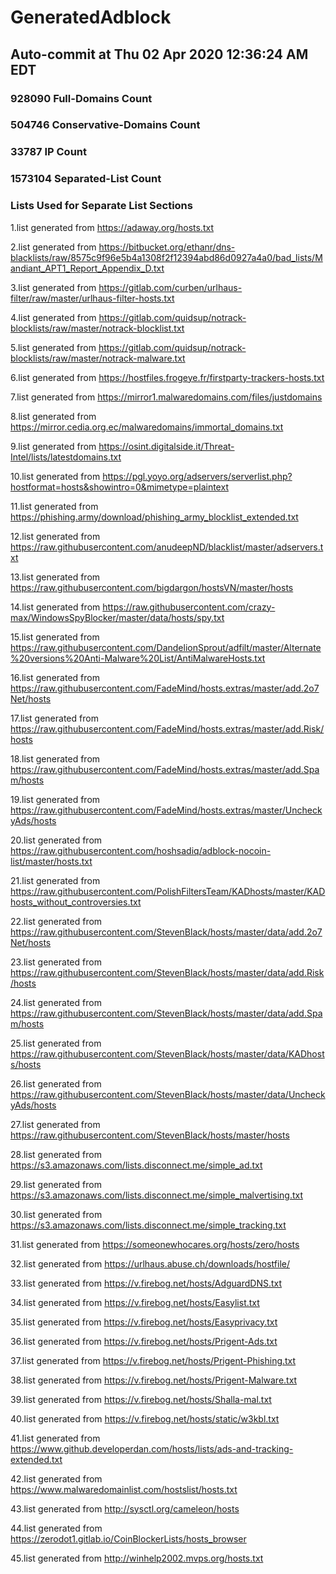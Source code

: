 # GeneratedAdblock
## Auto-commit at Thu 02 Apr 2020 12:36:24 AM EDT
### 928090 Full-Domains Count
### 504746 Conservative-Domains Count
### 33787 IP Count
### 1573104 Separated-List Count
### Lists Used for Separate List Sections
 
1.list generated from https://adaway.org/hosts.txt
 
2.list generated from https://bitbucket.org/ethanr/dns-blacklists/raw/8575c9f96e5b4a1308f2f12394abd86d0927a4a0/bad_lists/Mandiant_APT1_Report_Appendix_D.txt
 
3.list generated from https://gitlab.com/curben/urlhaus-filter/raw/master/urlhaus-filter-hosts.txt
 
4.list generated from https://gitlab.com/quidsup/notrack-blocklists/raw/master/notrack-blocklist.txt
 
5.list generated from https://gitlab.com/quidsup/notrack-blocklists/raw/master/notrack-malware.txt
 
6.list generated from https://hostfiles.frogeye.fr/firstparty-trackers-hosts.txt
 
7.list generated from https://mirror1.malwaredomains.com/files/justdomains
 
8.list generated from https://mirror.cedia.org.ec/malwaredomains/immortal_domains.txt
 
9.list generated from https://osint.digitalside.it/Threat-Intel/lists/latestdomains.txt
 
10.list generated from https://pgl.yoyo.org/adservers/serverlist.php?hostformat=hosts&showintro=0&mimetype=plaintext
 
11.list generated from https://phishing.army/download/phishing_army_blocklist_extended.txt
 
12.list generated from https://raw.githubusercontent.com/anudeepND/blacklist/master/adservers.txt
 
13.list generated from https://raw.githubusercontent.com/bigdargon/hostsVN/master/hosts
 
14.list generated from https://raw.githubusercontent.com/crazy-max/WindowsSpyBlocker/master/data/hosts/spy.txt
 
15.list generated from https://raw.githubusercontent.com/DandelionSprout/adfilt/master/Alternate%20versions%20Anti-Malware%20List/AntiMalwareHosts.txt
 
16.list generated from https://raw.githubusercontent.com/FadeMind/hosts.extras/master/add.2o7Net/hosts
 
17.list generated from https://raw.githubusercontent.com/FadeMind/hosts.extras/master/add.Risk/hosts
 
18.list generated from https://raw.githubusercontent.com/FadeMind/hosts.extras/master/add.Spam/hosts
 
19.list generated from https://raw.githubusercontent.com/FadeMind/hosts.extras/master/UncheckyAds/hosts
 
20.list generated from https://raw.githubusercontent.com/hoshsadiq/adblock-nocoin-list/master/hosts.txt
 
21.list generated from https://raw.githubusercontent.com/PolishFiltersTeam/KADhosts/master/KADhosts_without_controversies.txt
 
22.list generated from https://raw.githubusercontent.com/StevenBlack/hosts/master/data/add.2o7Net/hosts
 
23.list generated from https://raw.githubusercontent.com/StevenBlack/hosts/master/data/add.Risk/hosts
 
24.list generated from https://raw.githubusercontent.com/StevenBlack/hosts/master/data/add.Spam/hosts
 
25.list generated from https://raw.githubusercontent.com/StevenBlack/hosts/master/data/KADhosts/hosts
 
26.list generated from https://raw.githubusercontent.com/StevenBlack/hosts/master/data/UncheckyAds/hosts
 
27.list generated from https://raw.githubusercontent.com/StevenBlack/hosts/master/hosts
 
28.list generated from https://s3.amazonaws.com/lists.disconnect.me/simple_ad.txt
 
29.list generated from https://s3.amazonaws.com/lists.disconnect.me/simple_malvertising.txt
 
30.list generated from https://s3.amazonaws.com/lists.disconnect.me/simple_tracking.txt
 
31.list generated from https://someonewhocares.org/hosts/zero/hosts
 
32.list generated from https://urlhaus.abuse.ch/downloads/hostfile/
 
33.list generated from https://v.firebog.net/hosts/AdguardDNS.txt
 
34.list generated from https://v.firebog.net/hosts/Easylist.txt
 
35.list generated from https://v.firebog.net/hosts/Easyprivacy.txt
 
36.list generated from https://v.firebog.net/hosts/Prigent-Ads.txt
 
37.list generated from https://v.firebog.net/hosts/Prigent-Phishing.txt
 
38.list generated from https://v.firebog.net/hosts/Prigent-Malware.txt
 
39.list generated from https://v.firebog.net/hosts/Shalla-mal.txt
 
40.list generated from https://v.firebog.net/hosts/static/w3kbl.txt
 
41.list generated from https://www.github.developerdan.com/hosts/lists/ads-and-tracking-extended.txt
 
42.list generated from https://www.malwaredomainlist.com/hostslist/hosts.txt
 
43.list generated from http://sysctl.org/cameleon/hosts
 
44.list generated from https://zerodot1.gitlab.io/CoinBlockerLists/hosts_browser
 
45.list generated from http://winhelp2002.mvps.org/hosts.txt
 

